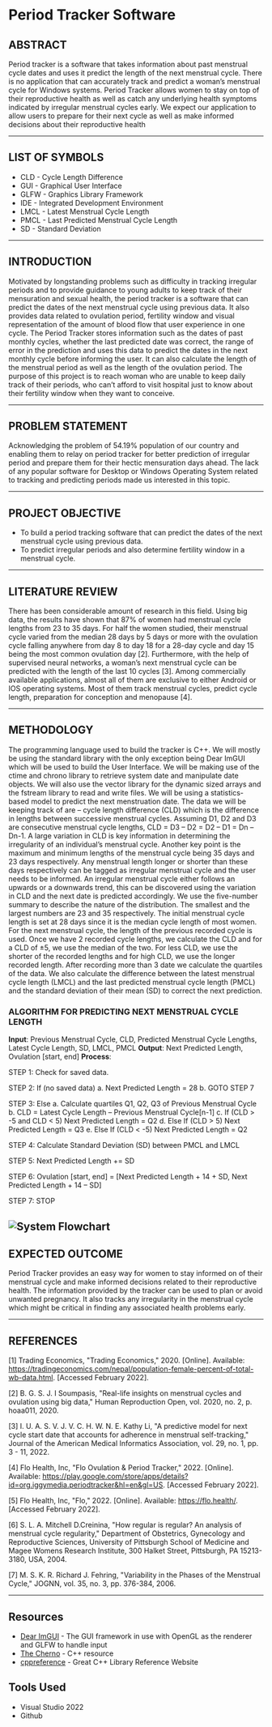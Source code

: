 # Period Tracker Software

## ABSTRACT
Period tracker is a software that takes information about past menstrual cycle dates and uses it predict the length of the next menstrual cycle. There is no application that can accurately track and predict a woman’s menstrual cycle for Windows systems.  Period Tracker allows women to stay on top of their reproductive health as well as catch any underlying health symptoms indicated by irregular menstrual cycles early. We expect our application to allow users to prepare for their next cycle as well as make informed decisions about their reproductive health

---

## LIST OF SYMBOLS
*	CLD - Cycle Length Difference
*   GUI - Graphical User Interface
*   GLFW - Graphics Library Framework
*	IDE	- Integrated Development Environment
*	LMCL - Latest Menstrual Cycle Length
*	PMCL - Last Predicted Menstrual Cycle Length
*	SD - Standard Deviation 

---

## INTRODUCTION
Motivated by longstanding problems such as difficulty in tracking irregular periods and to provide guidance to young adults to keep track of their mensuration and sexual health, the period tracker is a software that can predict the dates of the next menstrual cycle using previous data. It also provides data related to ovulation period, fertility window and visual representation of the amount of blood flow that user experience in one cycle. The Period Tracker stores information such as the dates of past monthly cycles, whether the last predicted date was correct, the range of error in the prediction and uses this data to predict the dates in the next monthly cycle before informing the user. It can also calculate the length of the menstrual period as well as the length of the ovulation period.
The purpose of this project is to reach woman who are unable to keep daily track of their periods, who can’t afford to visit hospital just to know about their fertility window when they want to conceive.

---

## PROBLEM STATEMENT
Acknowledging the problem of 54.19% population of our country and enabling them to relay on period tracker for better prediction of irregular period and prepare them for their hectic mensuration days ahead. The lack of any popular software for Desktop or Windows Operating System related to tracking and predicting periods made us interested in this topic.

---

## PROJECT OBJECTIVE 
* To build a period tracking software that can predict the dates of the next menstrual cycle using previous data.
* To predict irregular periods and also determine fertility window in a menstrual cycle.

---

## LITERATURE REVIEW
There has been considerable amount of research in this field. Using big data, the results have shown that 87% of women had menstrual cycle lengths from 23 to 35 days. For half the women studied, their menstrual cycle varied from the median 28 days by 5 days or more with the ovulation cycle falling anywhere from day 8 to day 18 for a 28-day cycle and day 15 being the most common ovulation day [2]. Furthermore, with the help of supervised neural networks, a woman’s next menstrual cycle can be predicted with the length of the last 10 cycles [3].
Among commercially available applications, almost all of them are exclusive to either Android or IOS operating systems. Most of them track menstrual cycles, predict cycle length, preparation for conception and menopause [4].

---

## METHODOLOGY
The programming language used to build the tracker is C++. We will mostly be using the standard library with the only exception being Dear ImGUI which will be used to build the User Interface. We will be making use of the ctime and chrono library to retrieve system date and manipulate date objects. We will also use the vector library for the dynamic sized arrays and the fstream library to read and write files.
We will be using a statistics-based model to predict the next menstruation date. The data we will be keeping track of are – cycle length difference (CLD) which is the difference in lengths between successive menstrual cycles. Assuming D1, D2 and D3 are consecutive menstrual cycle lengths, CLD = D3 – D2 = D2 – D1 = Dn – Dn-1. A large variation in CLD is key information in determining the irregularity of an individual’s menstrual cycle. Another key point is the maximum and minimum lengths of the menstrual cycle being 35 days and 23 days respectively. Any menstrual length longer or shorter than these days respectively can be tagged as irregular menstrual cycle and the user needs to be informed. An irregular menstrual cycle either follows an upwards or a downwards trend, this can be discovered using the variation in CLD and the next date is predicted accordingly. 
We use the five-number summary to describe the nature of the distribution. The smallest and the largest numbers are 23 and 35 respectively. The initial menstrual cycle length is set at 28 days since it is the median cycle length of most women.
For the next menstrual cycle, the length of the previous recorded cycle is used. Once we have 2 recorded cycle lengths, we calculate the CLD and for a CLD of ±5, we use the median of the two. For less CLD, we use the shorter of the recorded lengths and for high CLD, we use the longer recorded length. After recording more than 3 date we calculate the quartiles of the data. We also calculate the difference between the latest menstrual cycle length (LMCL) and the last predicted menstrual cycle length (PMCL) and the standard deviation of their mean (SD) to correct the next prediction.

### **ALGORITHM FOR PREDICTING NEXT MENSTRUAL CYCLE LENGTH**
**Input**: Previous Menstrual Cycle, CLD, Predicted Menstrual Cycle Lengths, Latest Cycle Length, SD, LMCL, PMCL
**Output**: Next Predicted Length, Ovulation [start, end]
**Process**:

STEP 1: Check for saved data.

STEP 2: If (no saved data)
a.	Next Predicted Length = 28
b.	GOTO STEP 7

STEP 3: Else 
a.	Calculate quartiles Q1, Q2, Q3 of Previous Menstrual Cycle 
b.	CLD = Latest Cycle Length – Previous Menstrual Cycle[n-1]
c.	If (CLD > -5 and CLD < 5)
Next Predicted Length = Q2
d.	Else If (CLD > 5)
Next Predicted Length = Q3 
e.	Else If (CLD < -5)
Next Predicted Length = Q2

STEP 4: Calculate Standard Deviation (SD) between PMCL and LMCL

STEP 5: Next Predicted Length += SD 

STEP 6: Ovulation [start, end] = [Next Predicted Length + 14 + SD, Next Predicted Length + 14 – SD]

STEP 7: STOP

![System Flowchart](/assets/Flowchart.png)
---

## EXPECTED OUTCOME

Period Tracker provides an easy way for women to stay informed on of their menstrual cycle and make informed decisions related to their reproductive health. The information provided by the tracker can be used to plan or avoid unwanted pregnancy. It also tracks any irregularity in the menstrual cycle which might be critical in finding any associated health problems early.

---

## REFERENCES
[1] Trading Economics, "Trading Economics," 2020. [Online]. Available: https://tradingeconomics.com/nepal/population-female-percent-of-total-wb-data.html. [Accessed February 2022].

[2] B. G. S. J. I Soumpasis, "Real-life insights on menstrual cycles and ovulation using big data," Human Reproduction Open, vol. 2020, no. 2, p. hoaa011, 2020. 

[3] I. U. A. S. V. J. V. C. H. W. N. E. Kathy Li, "A predictive model for next cycle start date that accounts for adherence in menstrual self-tracking," Journal of the American Medical Informatics Association, vol. 29, no. 1, pp. 3 - 11, 2022. 

[4] Flo Health, Inc, "Flo Ovulation & Period Tracker," 2022. [Online]. Available: https://play.google.com/store/apps/details?id=org.iggymedia.periodtracker&hl=en&gl=US. [Accessed February 2022].

[5] Flo Health, Inc, "Flo," 2022. [Online]. Available: https://flo.health/. [Accessed February 2022].

[6] S. L. A. Mitchell D.Creinina, "How regular is regular? An analysis of menstrual cycle regularity," Department of Obstetrics, Gynecology and Reproductive Sciences, University of Pittsburgh School of Medicine and Magee Womens Research Institute, 300 Halket Street, Pittsburgh, PA 15213-3180, USA, 2004.

[7] M. S. K. R. Richard J. Fehring, "Variability in the Phases of the Menstrual Cycle," JOGNN, vol. 35, no. 3, pp. 376-384, 2006. 


---
## Resources
 * [Dear ImGUI](https://github.com/ocornut/imgui) - The GUI framework in use with OpenGL as the renderer and GLFW to handle input
 * [The Cherno](https://www.youtube.com/playlist?list=PLlrATfBNZ98dudnM48yfGUldqGD0S4FFb) - C++ resource
 * [cppreference](https://en.cppreference.com/w/) - Great C++ Library Reference Website


## Tools Used
 * Visual Studio 2022
 * Github
